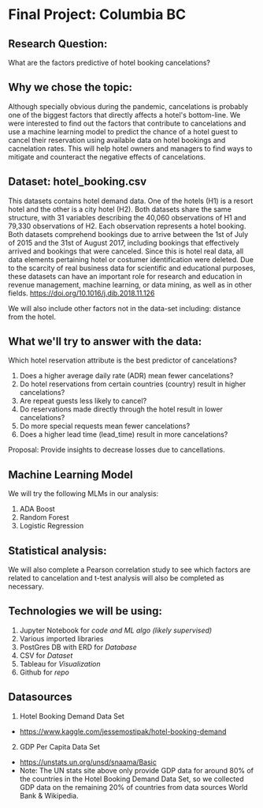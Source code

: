 # Final Project: Columbia BC 

## Research Question: 

What are the factors predictive of hotel booking cancelations?

## Why we chose the topic: 

Although specially obvious during the pandemic, cancelations is probably one of the biggest factors that directly affects a hotel's bottom-line. We were interested to find out the factors that contribute to cancelations and use a machine learning model to predict the chance of a hotel guest to cancel their reservation using available data on hotel bookings and cacnelation rates. This will help hotel owners and managers to find ways to mitigate and counteract the negative effects of cancelations.

## Dataset: hotel_booking.csv

This datasets contains hotel demand data. One of the hotels (H1) is a resort hotel and the other is a city hotel (H2). Both datasets share the same structure, with 31 variables describing the 40,060 observations of H1 and 79,330 observations of H2. Each observation represents a hotel booking. Both datasets comprehend bookings due to arrive between the 1st of July of 2015 and the 31st of August 2017, including bookings that effectively arrived and bookings that were canceled. Since this is hotel real data, all data elements pertaining hotel or costumer identification were deleted. Due to the scarcity of real business data for scientific and educational purposes, these datasets can have an important role for research and education in revenue management, machine learning, or data mining, as well as in other fields. https://doi.org/10.1016/j.dib.2018.11.126

We will also include other factors not in the data-set including: distance from the hotel. 


## What we'll try to answer with the data: 

Which hotel reservation attribute is the best predictor of cancelations?

1. Does a higher average daily rate (ADR) mean fewer cancelations?
2. Do hotel reservations from certain countries (country) result in higher cancelations?
3. Are repeat guests less likely to cancel?
4. Do reservations made directly through the hotel result in lower cancelations?
5. Do more special requests mean fewer cancelations?
6. Does a higher lead time (lead_time) result in more cancelations?

Proposal: Provide insights to decrease losses due to cancellations.

## Machine Learning Model

We will try the following MLMs in our analysis:

1. ADA Boost
2. Random Forest
3. Logistic Regression

## Statistical analysis:

We will also complete a Pearson correlation study to see which factors are related to cancelation and t-test analysis will also be completed as necessary.

## Technologies we will be using:
1. Jupyter Notebook for *code and ML algo (likely supervised)*
2. Various imported libraries
3. PostGres DB with ERD for *Database*
4. CSV for *Dataset*
5. Tableau for *Visualization*
6. Github for *repo*

## Datasources
1. Hotel Booking Demand Data Set
- https://www.kaggle.com/jessemostipak/hotel-booking-demand
2. GDP Per Capita Data Set
- https://unstats.un.org/unsd/snaama/Basic
- Note: The UN stats site above only provide GDP data for around  80% of the countries in the Hotel Booking Demand Data Set, so we collected GDP data on the remaining 20% of countries from data sources World Bank & Wikipedia.
